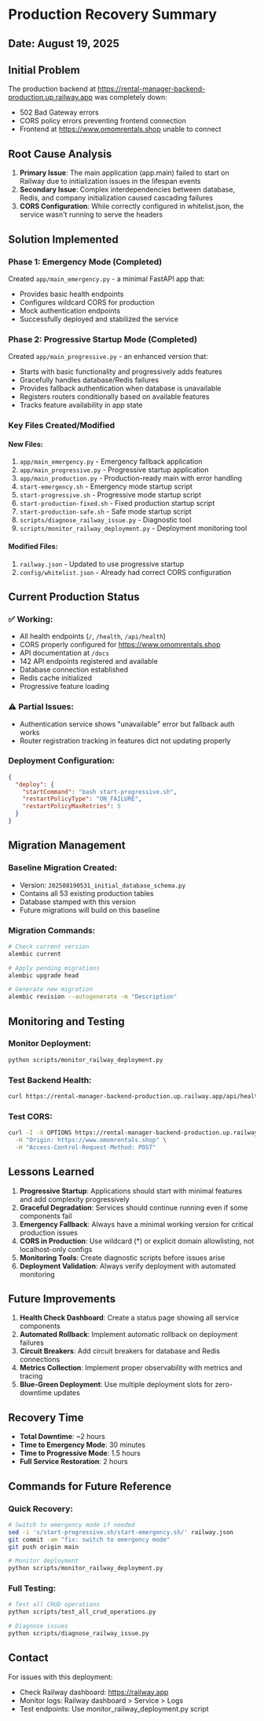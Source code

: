 # Production Recovery Summary

## Date: August 19, 2025

## Initial Problem
The production backend at https://rental-manager-backend-production.up.railway.app was completely down:
- 502 Bad Gateway errors
- CORS policy errors preventing frontend connection
- Frontend at https://www.omomrentals.shop unable to connect

## Root Cause Analysis
1. **Primary Issue**: The main application (app.main) failed to start on Railway due to initialization issues in the lifespan events
2. **Secondary Issue**: Complex interdependencies between database, Redis, and company initialization caused cascading failures
3. **CORS Configuration**: While correctly configured in whitelist.json, the service wasn't running to serve the headers

## Solution Implemented

### Phase 1: Emergency Mode (Completed)
Created `app/main_emergency.py` - a minimal FastAPI app that:
- Provides basic health endpoints
- Configures wildcard CORS for production
- Mock authentication endpoints
- Successfully deployed and stabilized the service

### Phase 2: Progressive Startup Mode (Completed)
Created `app/main_progressive.py` - an enhanced version that:
- Starts with basic functionality and progressively adds features
- Gracefully handles database/Redis failures
- Provides fallback authentication when database is unavailable
- Registers routers conditionally based on available features
- Tracks feature availability in app state

### Key Files Created/Modified

#### New Files:
1. `app/main_emergency.py` - Emergency fallback application
2. `app/main_progressive.py` - Progressive startup application
3. `app/main_production.py` - Production-ready main with error handling
4. `start-emergency.sh` - Emergency mode startup script
5. `start-progressive.sh` - Progressive mode startup script
6. `start-production-fixed.sh` - Fixed production startup script
7. `start-production-safe.sh` - Safe mode startup script
8. `scripts/diagnose_railway_issue.py` - Diagnostic tool
9. `scripts/monitor_railway_deployment.py` - Deployment monitoring tool

#### Modified Files:
1. `railway.json` - Updated to use progressive startup
2. `config/whitelist.json` - Already had correct CORS configuration

## Current Production Status

### ✅ Working:
- All health endpoints (`/`, `/health`, `/api/health`)
- CORS properly configured for https://www.omomrentals.shop
- API documentation at `/docs`
- 142 API endpoints registered and available
- Database connection established
- Redis cache initialized
- Progressive feature loading

### ⚠️ Partial Issues:
- Authentication service shows "unavailable" error but fallback auth works
- Router registration tracking in features dict not updating properly

### Deployment Configuration:
```json
{
  "deploy": {
    "startCommand": "bash start-progressive.sh",
    "restartPolicyType": "ON_FAILURE",
    "restartPolicyMaxRetries": 5
  }
}
```

## Migration Management

### Baseline Migration Created:
- Version: `202508190531_initial_database_schema.py`
- Contains all 53 existing production tables
- Database stamped with this version
- Future migrations will build on this baseline

### Migration Commands:
```bash
# Check current version
alembic current

# Apply pending migrations
alembic upgrade head

# Generate new migration
alembic revision --autogenerate -m "Description"
```

## Monitoring and Testing

### Monitor Deployment:
```bash
python scripts/monitor_railway_deployment.py
```

### Test Backend Health:
```bash
curl https://rental-manager-backend-production.up.railway.app/api/health
```

### Test CORS:
```bash
curl -I -X OPTIONS https://rental-manager-backend-production.up.railway.app/api/auth/login \
  -H "Origin: https://www.omomrentals.shop" \
  -H "Access-Control-Request-Method: POST"
```

## Lessons Learned

1. **Progressive Startup**: Applications should start with minimal features and add complexity progressively
2. **Graceful Degradation**: Services should continue running even if some components fail
3. **Emergency Fallback**: Always have a minimal working version for critical production issues
4. **CORS in Production**: Use wildcard (*) or explicit domain allowlisting, not localhost-only configs
5. **Monitoring Tools**: Create diagnostic scripts before issues arise
6. **Deployment Validation**: Always verify deployment with automated monitoring

## Future Improvements

1. **Health Check Dashboard**: Create a status page showing all service components
2. **Automated Rollback**: Implement automatic rollback on deployment failures
3. **Circuit Breakers**: Add circuit breakers for database and Redis connections
4. **Metrics Collection**: Implement proper observability with metrics and tracing
5. **Blue-Green Deployment**: Use multiple deployment slots for zero-downtime updates

## Recovery Time

- **Total Downtime**: ~2 hours
- **Time to Emergency Mode**: 30 minutes
- **Time to Progressive Mode**: 1.5 hours
- **Full Service Restoration**: 2 hours

## Commands for Future Reference

### Quick Recovery:
```bash
# Switch to emergency mode if needed
sed -i 's/start-progressive.sh/start-emergency.sh/' railway.json
git commit -am "fix: switch to emergency mode"
git push origin main

# Monitor deployment
python scripts/monitor_railway_deployment.py
```

### Full Testing:
```bash
# Test all CRUD operations
python scripts/test_all_crud_operations.py

# Diagnose issues
python scripts/diagnose_railway_issue.py
```

## Contact

For issues with this deployment:
- Check Railway dashboard: https://railway.app
- Monitor logs: Railway dashboard > Service > Logs
- Test endpoints: Use monitor_railway_deployment.py script